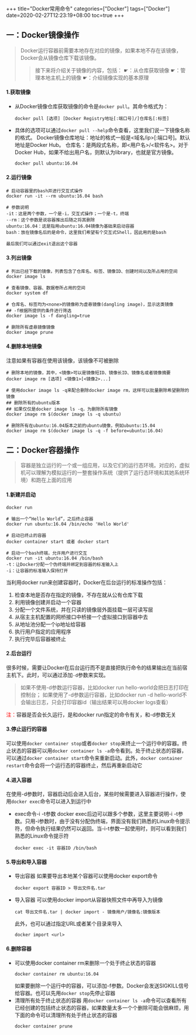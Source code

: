 +++
title="Docker常用命令"
categories=["Docker"]
tags=["Docker"]
date=2020-02-27T12:23:19+08:00
toc=true
+++

## 一：Docker镜像操作
>Docker运行容器前需要本地存在对应的镜像，如果本地不存在该镜像，Docker会从镜像仓库下载该镜像。
>>接下来将介绍关于镜像的内容，包括：
☛：从仓库获取镜像
☛：管理本地主机上的镜像
☛：介绍镜像实现的基本原理

#### 1.获取镜像
+ 从Docker镜像仓库获取镜像的命令是`docker pull`。其命令格式为：
    ```shell script
    docker pull [选项] [Docker Registry地址[:端口号]/]仓库名[:标签]
    ```
+ 具体的选项可以通过`docker pull --help`命令查看，这里我们说一下镜像名称的格式。
Docker镜像仓库地址：地址的格式一般是<域名/ip>[:端口号]。默认地址是Docker Hub。
仓库名：是两段式名称，即<用户名>/<软件名>。对于Docker Hub，如果不给出用户名，则默认为library，也就是官方镜像。
    ```shell script
    docker pull ubuntu:16.04
    ```

#### 2.运行镜像
```shell script
# 启动容器里的bash并进行交互式操作
docker run -it --rm ubuntu:16.04 bash

# 参数说明
-it：这是两个参数，一个是-i，交互式操作；一个是-t，终端
--rm：这个参数是说容器推出后随之将其删除
ubuntu:16.04：这是指用ubuntu:16.04镜像为基础来启动容器
bash：放在镜像名后的是命令，这里我们希望有个交互式Shell，因此用的是bash

最后我们可以通过exit退出这个容器
```

#### 3.列出镜像
```shell script
# 列出已经下载的镜像，列表包含了仓库名、标签、镜像ID、创建时间以及所占用的空间
docker image ls

# 查看镜像、容器、数据卷所占用的空间
docker system df

# 仓库名、标签均为<none>的镜像称为虚悬镜像(dangling image)，显示这类镜像
## -f根据所提供的条件进行筛选
docker image ls -f dangling=true

# 删除所有虚悬镜像镜像
docker image prune
```

#### 4.删除本地镜像
注意如果有容器在使用该镜像，该镜像不可被删除
```shell script
# 删除本地的镜像，其中，<镜像>可以是镜像短ID、镜像长ID、镜像名或者镜像摘要
docker image rm [选项] <镜像1>[<镜像2>...]

# 使用docker image ls -q来配合删除docker image rm，这样可以批量删除希望删除的镜像
## 删除所有的ubuntu版本
## 如果仅仅是docker image ls -q，为删除所有镜像
docker image rm $(docker image ls -q ubuntu)

# 删除所有在ubuntu:16.04版本之前的ubuntu镜像，例如ubuntu:15.04
docker image rm $(docker image ls -q -f before=ubuntu:16.04)
```

## 二：Docker容器操作
>容器是独立运行的一个或一组应用，以及它们的运行态环境。对应的，虚拟机可以理解为模拟运行的一整套操作系统（提供了运行态环境和其她系统环境）和跑在上面的应用

#### 1.新建并启动
```shell script
docker run 

# 输出一个“Hello World”，之后终止容器
docker run ubuntu:16.04 /bin/echo 'Hello World'

# 启动已终止的容器
docker container start 或者 docker start

# 启动一个bash终端，允许用户进行交互
docker run -it ubuntu:16.04 /bin/bash
-t：让Docker分配一个伪终端并绑定到容器的标准输入上
-i：让容器的标准输入保持打开
```
当利用docker run来创建容器时，Docker在后台运行的标准操作包括：
1. 检查本地是否存在指定的镜像，不存在就从公有仓库下载
2. 利用镜像创建并启动一个容器
3. 分配一个文件系统，并在只读的镜像层外面挂载一层可读写层
4. 从宿主主机配置的网桥接口中桥接一个虚拟接口到容器中去
5. 从地址池分配一个ip地址给容器
6. 执行用户指定的应用程序
7. 执行完毕后容器被终止

#### 2.后台运行
很多时候，需要让Docker在后台运行而不是直接把执行命令的结果输出在当前宿主机下。此时，可以通过添加`-d`参数来实现。
>如果不使用-d参数运行容器，比如docker run hello-world会把日志打印在控制台；
> 如果使用了-d参数运行容器，比如docker run -d hello-world不会输出日志，只会打印容器id（输出结果可以用docker logs查看）

<font color=red>注：</font>容器是否会长久运行，是和docker run指定的命令有关，和-d参数无关

#### 3.停止运行的容器
可以使用`docker container stop`或者`docker stop`来终止一个运行中的容器。终止状态的容器可以用`docker container ls -a`命令看到。处于终止状态的容器，可以通过`docker container start`命令来重新启动。此外，`docker container restart`命令会将一个运行态的容器终止，然后再重新启动它

#### 4.进入容器
在使用-d参数时，容器启动后会进入后台，某些时候需要进入容器进行操作，使用`docker exec`命令可以进入到运行中

+ exec命令-i -t参数
docker exec后边可以跟多个参数，这里主要说明-i -t参数。只用-i参数时，由于没有分配伪终端，界面没有我们熟悉的Linux命令提示符，但命令执行结果仍然可以返回。当-i-t参数一起使用时，则可以看到我们熟悉的Linux命令提示符
    ```shell script
    docker exec -it 容器ID /bin/bash
    ```

#### 5.导出和导入容器
+ 导出容器
如果要导出本地某个容器可以使用docker export命令
    ```shell script
    docker export 容器ID > 导出文件名.tar
    ```
+ 导入容器
可以使用docker import从容器快照文件中再导入为镜像
    ```shell script
    cat 导出文件名.tar | docker import - 镜像用户/镜像名:镜像版本
    ```
    此外，也可以通过指定URL或者某个目录来导入
    ```shell script
    docker import <url>
    ```

#### 6.删除容器
+ 可以使用docker container rm来删除一个处于终止状态的容器
    ```shell script
    docker container rm ubuntu:16.04
    ```
    如果要删除一个运行中的容器，可以添加-f参数。Docker会发送SIGKILL信号给容器。也可以先用`docker stop`先停止容器
+ 清理所有处于终止状态的容器
用`docker container ls -a`命令可以查看所有已经创建的包括终止状态的容器，如果数量太多一个个删除可能会很麻烦，用下面的命令可以清理所有处于终止状态的容器
    ```shell script
    docker container prune
    ```